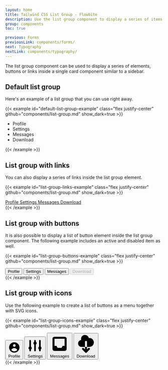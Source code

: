 ```yaml
---
layout: home
title: Tailwind CSS List Group - Flowbite
description: Use the list group component to display a series of items, buttons or links inside a single element
group: components
toc: true

previous: Forms
previousLink: components/forms/
next: Typography
nextLink: components/typography/
---
```


The list group component can be used to display a series of elements, buttons or links inside a single card component similar to a sidebar.

## Default list group

Here's an example of a list group that you can use right away.

{{< example id="default-list-group-example" class="flex justify-center" github="components/list-group.md" show_dark=true >}}
<ul class="w-48 text-sm font-medium text-gray-900 bg-white border border-gray-200 rounded-lg dark:bg-gray-700 dark:border-gray-600 dark:text-white">
    <li class="w-full px-4 py-2 border-b border-gray-200 rounded-t-lg dark:border-gray-600">Profile</li>
    <li class="w-full px-4 py-2 border-b border-gray-200 dark:border-gray-600">Settings</li>
    <li class="w-full px-4 py-2 border-b border-gray-200 dark:border-gray-600">Messages</li>
    <li class="w-full px-4 py-2 rounded-b-lg">Download</li>
</ul>
{{< /example >}}

## List group with links

You can also display a series of links inside the list group element.

{{< example id="list-group-links-example" class="flex justify-center" github="components/list-group.md" show_dark=true >}}
<div class="w-48 text-sm font-medium text-gray-900 bg-white border border-gray-200 rounded-lg dark:bg-gray-700 dark:border-gray-600 dark:text-white">
    <a href="#" aria-current="true" class="block w-full px-4 py-2 text-white bg-blue-700 border-b border-gray-200 rounded-t-lg cursor-pointer dark:bg-gray-800 dark:border-gray-600">
        Profile
    </a>
    <a href="#" class="block w-full px-4 py-2 border-b border-gray-200 cursor-pointer hover:bg-gray-100 hover:text-blue-700 focus:outline-none focus:ring-2 focus:ring-blue-700 focus:text-blue-700 dark:border-gray-600 dark:hover:bg-gray-600 dark:hover:text-white dark:focus:ring-gray-500 dark:focus:text-white">
        Settings
    </a>
    <a href="#" class="block w-full px-4 py-2 border-b border-gray-200 cursor-pointer hover:bg-gray-100 hover:text-blue-700 focus:outline-none focus:ring-2 focus:ring-blue-700 focus:text-blue-700 dark:border-gray-600 dark:hover:bg-gray-600 dark:hover:text-white dark:focus:ring-gray-500 dark:focus:text-white">
        Messages
    </a>
    <a href="#" class="block w-full px-4 py-2 rounded-b-lg cursor-pointer hover:bg-gray-100 hover:text-blue-700 focus:outline-none focus:ring-2 focus:ring-blue-700 focus:text-blue-700 dark:border-gray-600 dark:hover:bg-gray-600 dark:hover:text-white dark:focus:ring-gray-500 dark:focus:text-white">
        Download
    </a>
</div>
{{< /example >}}

## List group with buttons

It is also possible to display a list of button element inside the list group component. The following example includes an active and disabled item as well.

{{< example id="list-group-buttons-example" class="flex justify-center" github="components/list-group.md" show_dark=true >}}
<div class="w-48 text-sm font-medium text-gray-900 bg-white border border-gray-200 rounded-lg dark:bg-gray-700 dark:border-gray-600 dark:text-white">
    <button aria-current="true" type="button" class="w-full px-4 py-2 font-medium text-left text-white bg-blue-700 border-b border-gray-200 rounded-t-lg cursor-pointer focus:outline-none dark:bg-gray-800 dark:border-gray-600">
        Profile
    </button>
    <button type="button" class="w-full px-4 py-2 font-medium text-left border-b border-gray-200 cursor-pointer hover:bg-gray-100 hover:text-blue-700 focus:outline-none focus:ring-2 focus:ring-blue-700 focus:text-blue-700 dark:border-gray-600 dark:hover:bg-gray-600 dark:hover:text-white dark:focus:ring-gray-500 dark:focus:text-white">
        Settings
    </button>
    <button type="button" class="w-full px-4 py-2 font-medium text-left border-b border-gray-200 cursor-pointer hover:bg-gray-100 hover:text-blue-700 focus:outline-none focus:ring-2 focus:ring-blue-700 focus:text-blue-700 dark:border-gray-600 dark:hover:bg-gray-600 dark:hover:text-white dark:focus:ring-gray-500 dark:focus:text-white">
        Messages
    </button>
    <button disabled type="button" class="w-full px-4 py-2 font-medium text-left bg-gray-100 rounded-b-lg cursor-not-allowed dark:bg-gray-600 dark:text-gray-400">
        Download
    </button>
</div>
{{< /example >}}

## List group with icons

Use the following example to create a list of buttons as a menu together with SVG icons.

{{< example id="list-group-icons-example" class="flex justify-center" github="components/list-group.md" show_dark=true >}}
<div class="w-48 text-gray-900 bg-white border border-gray-200 rounded-lg dark:bg-gray-700 dark:border-gray-600 dark:text-white">
    <button type="button" class="relative inline-flex items-center w-full px-4 py-2 text-sm font-medium border-b border-gray-200 rounded-t-lg hover:bg-gray-100 hover:text-blue-700 focus:z-10 focus:ring-2 focus:ring-blue-700 focus:text-blue-700 dark:border-gray-600 dark:hover:bg-gray-600 dark:hover:text-white dark:focus:ring-gray-500 dark:focus:text-white">
        <svg aria-hidden="true" class="w-4 h-4 mr-2 fill-current" fill="currentColor" viewBox="0 0 20 20" xmlns="http://www.w3.org/2000/svg"><path fill-rule="evenodd" d="M18 10a8 8 0 11-16 0 8 8 0 0116 0zm-6-3a2 2 0 11-4 0 2 2 0 014 0zm-2 4a5 5 0 00-4.546 2.916A5.986 5.986 0 0010 16a5.986 5.986 0 004.546-2.084A5 5 0 0010 11z" clip-rule="evenodd"></path></svg>
        Profile
    </button>
    <button type="button" class="relative inline-flex items-center w-full px-4 py-2 text-sm font-medium border-b border-gray-200 hover:bg-gray-100 hover:text-blue-700 focus:z-10 focus:ring-2 focus:ring-blue-700 focus:text-blue-700 dark:border-gray-600 dark:hover:bg-gray-600 dark:hover:text-white dark:focus:ring-gray-500 dark:focus:text-white">
        <svg aria-hidden="true" class="w-4 h-4 mr-2 fill-current" fill="currentColor" viewBox="0 0 20 20" xmlns="http://www.w3.org/2000/svg"><path d="M5 4a1 1 0 00-2 0v7.268a2 2 0 000 3.464V16a1 1 0 102 0v-1.268a2 2 0 000-3.464V4zM11 4a1 1 0 10-2 0v1.268a2 2 0 000 3.464V16a1 1 0 102 0V8.732a2 2 0 000-3.464V4zM16 3a1 1 0 011 1v7.268a2 2 0 010 3.464V16a1 1 0 11-2 0v-1.268a2 2 0 010-3.464V4a1 1 0 011-1z"></path></svg>
        Settings
    </button>
    <button type="button" class="relative inline-flex items-center w-full px-4 py-2 text-sm font-medium border-b border-gray-200 hover:bg-gray-100 hover:text-blue-700 focus:z-10 focus:ring-2 focus:ring-blue-700 focus:text-blue-700 dark:border-gray-600 dark:hover:bg-gray-600 dark:hover:text-white dark:focus:ring-gray-500 dark:focus:text-white">
        <svg aria-hidden="true" class="w-4 h-4 mr-2 fill-current" fill="currentColor" viewBox="0 0 20 20" xmlns="http://www.w3.org/2000/svg"><path fill-rule="evenodd" d="M5 3a2 2 0 00-2 2v10a2 2 0 002 2h10a2 2 0 002-2V5a2 2 0 00-2-2H5zm0 2h10v7h-2l-1 2H8l-1-2H5V5z" clip-rule="evenodd"></path></svg>
        Messages
    </button>
    <button type="button" class="relative inline-flex items-center w-full px-4 py-2 text-sm font-medium rounded-b-lg hover:bg-gray-100 hover:text-blue-700 focus:z-10 focus:ring-2 focus:ring-blue-700 focus:text-blue-700 dark:border-gray-600 dark:hover:bg-gray-600 dark:hover:text-white dark:focus:ring-gray-500 dark:focus:text-white">
        <svg aria-hidden="true" class="w-4 h-4 mr-2 fill-current" fill="currentColor" viewBox="0 0 20 20" xmlns="http://www.w3.org/2000/svg"><path fill-rule="evenodd" d="M2 9.5A3.5 3.5 0 005.5 13H9v2.586l-1.293-1.293a1 1 0 00-1.414 1.414l3 3a1 1 0 001.414 0l3-3a1 1 0 00-1.414-1.414L11 15.586V13h2.5a4.5 4.5 0 10-.616-8.958 4.002 4.002 0 10-7.753 1.977A3.5 3.5 0 002 9.5zm9 3.5H9V8a1 1 0 012 0v5z" clip-rule="evenodd"></path></svg>
        Download
    </button>
</div>
{{< /example >}}